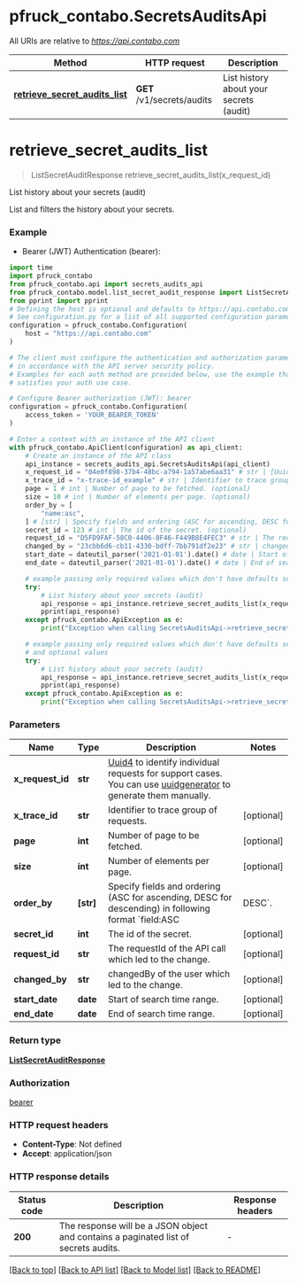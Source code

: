 # pfruck_contabo.SecretsAuditsApi

All URIs are relative to *https://api.contabo.com*

Method | HTTP request | Description
------------- | ------------- | -------------
[**retrieve_secret_audits_list**](SecretsAuditsApi.md#retrieve_secret_audits_list) | **GET** /v1/secrets/audits | List history about your secrets (audit)


# **retrieve_secret_audits_list**
> ListSecretAuditResponse retrieve_secret_audits_list(x_request_id)

List history about your secrets (audit)

List and filters the history about your secrets.

### Example

* Bearer (JWT) Authentication (bearer):

```python
import time
import pfruck_contabo
from pfruck_contabo.api import secrets_audits_api
from pfruck_contabo.model.list_secret_audit_response import ListSecretAuditResponse
from pprint import pprint
# Defining the host is optional and defaults to https://api.contabo.com
# See configuration.py for a list of all supported configuration parameters.
configuration = pfruck_contabo.Configuration(
    host = "https://api.contabo.com"
)

# The client must configure the authentication and authorization parameters
# in accordance with the API server security policy.
# Examples for each auth method are provided below, use the example that
# satisfies your auth use case.

# Configure Bearer authorization (JWT): bearer
configuration = pfruck_contabo.Configuration(
    access_token = 'YOUR_BEARER_TOKEN'
)

# Enter a context with an instance of the API client
with pfruck_contabo.ApiClient(configuration) as api_client:
    # Create an instance of the API class
    api_instance = secrets_audits_api.SecretsAuditsApi(api_client)
    x_request_id = "04e0f898-37b4-48bc-a794-1a57abe6aa31" # str | [Uuid4](https://en.wikipedia.org/wiki/Universally_unique_identifier#Version_4_(random)) to identify individual requests for support cases. You can use [uuidgenerator](https://www.uuidgenerator.net/version4) to generate them manually.
    x_trace_id = "x-trace-id_example" # str | Identifier to trace group of requests. (optional)
    page = 1 # int | Number of page to be fetched. (optional)
    size = 10 # int | Number of elements per page. (optional)
    order_by = [
        "name:asc",
    ] # [str] | Specify fields and ordering (ASC for ascending, DESC for descending) in following format `field:ASC|DESC`. (optional)
    secret_id = 123 # int | The id of the secret. (optional)
    request_id = "D5FD9FAF-58C0-4406-8F46-F449B8E4FEC3" # str | The requestId of the API call which led to the change. (optional)
    changed_by = "23cbb6d6-cb11-4330-bdff-7bb791df2e23" # str | changedBy of the user which led to the change. (optional)
    start_date = dateutil_parser('2021-01-01').date() # date | Start of search time range. (optional)
    end_date = dateutil_parser('2021-01-01').date() # date | End of search time range. (optional)

    # example passing only required values which don't have defaults set
    try:
        # List history about your secrets (audit)
        api_response = api_instance.retrieve_secret_audits_list(x_request_id)
        pprint(api_response)
    except pfruck_contabo.ApiException as e:
        print("Exception when calling SecretsAuditsApi->retrieve_secret_audits_list: %s\n" % e)

    # example passing only required values which don't have defaults set
    # and optional values
    try:
        # List history about your secrets (audit)
        api_response = api_instance.retrieve_secret_audits_list(x_request_id, x_trace_id=x_trace_id, page=page, size=size, order_by=order_by, secret_id=secret_id, request_id=request_id, changed_by=changed_by, start_date=start_date, end_date=end_date)
        pprint(api_response)
    except pfruck_contabo.ApiException as e:
        print("Exception when calling SecretsAuditsApi->retrieve_secret_audits_list: %s\n" % e)
```


### Parameters

Name | Type | Description  | Notes
------------- | ------------- | ------------- | -------------
 **x_request_id** | **str**| [Uuid4](https://en.wikipedia.org/wiki/Universally_unique_identifier#Version_4_(random)) to identify individual requests for support cases. You can use [uuidgenerator](https://www.uuidgenerator.net/version4) to generate them manually. |
 **x_trace_id** | **str**| Identifier to trace group of requests. | [optional]
 **page** | **int**| Number of page to be fetched. | [optional]
 **size** | **int**| Number of elements per page. | [optional]
 **order_by** | **[str]**| Specify fields and ordering (ASC for ascending, DESC for descending) in following format &#x60;field:ASC|DESC&#x60;. | [optional]
 **secret_id** | **int**| The id of the secret. | [optional]
 **request_id** | **str**| The requestId of the API call which led to the change. | [optional]
 **changed_by** | **str**| changedBy of the user which led to the change. | [optional]
 **start_date** | **date**| Start of search time range. | [optional]
 **end_date** | **date**| End of search time range. | [optional]

### Return type

[**ListSecretAuditResponse**](ListSecretAuditResponse.md)

### Authorization

[bearer](../README.md#bearer)

### HTTP request headers

 - **Content-Type**: Not defined
 - **Accept**: application/json


### HTTP response details

| Status code | Description | Response headers |
|-------------|-------------|------------------|
**200** | The response will be a JSON object and contains a paginated list of secrets audits. |  -  |

[[Back to top]](#) [[Back to API list]](../README.md#documentation-for-api-endpoints) [[Back to Model list]](../README.md#documentation-for-models) [[Back to README]](../README.md)

